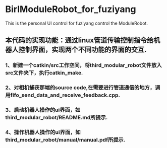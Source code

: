 # BirlModuleRobot_for_fuziyang
This is the personal UI control for fuziyang control the ModuleRobot.
## 本代码的实现功能：通过linux管道传输控制指令给机器人控制界面，实现两个不同功能的界面的交互.

### 1、新建一个catkin/src工作空间，将third_modular_robot文件放入src文件夹下，执行catkin_make.

### 2、对相机捕获那端的source code,在需要进行管道通信的地方，调用fifo_send_data_and_receive_feedback.cpp.

### 3、启动机器人操作的ui界面，如third_modular_robot/README.md所提示.

### 4、操作机器人操作的ui界面，如third_modular_robot/manual/manual.pdf所提示.
